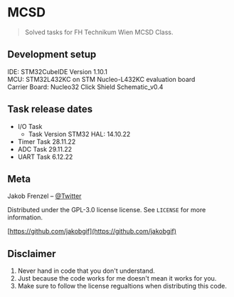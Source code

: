 # MCSD
> Solved tasks for FH Technikum Wien MCSD Class.

## Development setup

IDE: STM32CubeIDE Version 1.10.1 <br />
MCU: STM32L432KC on STM Nucleo-L432KC evaluation board <br />
Carrier Board: Nucleo32 Click Shield Schematic_v0.4 <br />


## Task release dates

* I/O Task 
    * Task Version STM32 HAL: 14.10.22
* Timer Task 28.11.22
* ADC Task 29.11.22 
* UART Task 6.12.22 



## Meta

Jakob Frenzel – [@Twitter](https://twitter.com/kusdei)

Distributed under the GPL-3.0 license license. See ``LICENSE`` for more information.

[https://github.com/jakobgif](https://github.com/jakobgif)


## Disclaimer

1. Never hand in code that you don't understand.
2. Just because the code works for me doesn't mean it works for you.
3. Make sure to follow the license regualtions when distributing this code.
